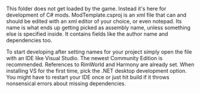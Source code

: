 This folder does not get loaded by the game. Instead it's here for development of C# mods. ModTemplate.csproj is an xml file that can and should be edited with an xml editor of your choice, or even notepad. Its name is what ends up getting picked as assembly name, unless something else is specified inside. It contains fields like the author name and dependencies too.  
  
To start developing after setting names for your project simply open the file with an IDE like Visual Studio. The newest Community Edition is recommended. References to RimWorld and Harmony are already set. When installing VS for the first time, pick the .NET desktop development option. You might have to restart your IDE once or just hit build if it throws nonsensical errors about missing dependencies.